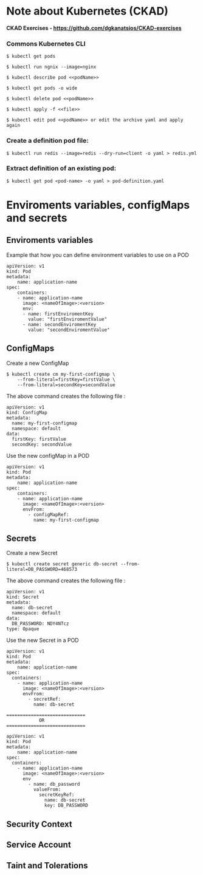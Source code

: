 # **Note about Kubernetes (CKAD)**

**CKAD Exercises - https://github.com/dgkanatsios/CKAD-exercises**
### **Commons Kubernetes CLI**
```
$ kubectl get pods

$ kubectl run ngnix --image=nginx

$ kubectl describe pod <<podName>>

$ kubectl get pods -o wide

$ kubectl delete pod <<podName>>

$ kubectl apply -f <<file>>

$ kubectl edit pod <<podName>> or edit the archive yaml and apply again
```

### **Create a definition pod file:**

```
$ kubectl run redis --image=redis --dry-run=client -o yaml > redis.yml
```

### **Extract definition of an existing pod:**

```
$ kubectl get pod <pod-name> -o yaml > pod-definition.yaml
```

# **Enviroments variables, configMaps and secrets**

## **Enviroments variables**
Example that how you can define environment variables to use on a POD
```
apiVersion: v1
kind: Pod
metadata:
    name: application-name
spec:
    containers:
    - name: application-name
      image: <nameOfImage>:<version>
      env:
      - name: firstEnviromentKey
        value: "firstEnviromentValue"
      - name: secondEnviromentKey
        value: "secondEnviromentValue"
```

## **ConfigMaps**

Create a new ConfigMap
```
$ kubectl create cm my-first-configmap \       
    --from-literal=firstKey=firstValue \
    --from-literal=secondKey=secondValue

```
The above command creates the following file :
```
apiVersion: v1
kind: ConfigMap
metadata:
  name: my-first-configmap
  namespace: default
data:
  firstKey: firstValue
  secondKey: secondValue
```

Use the new configMap in a POD
```
apiVersion: v1
kind: Pod
metadata:
    name: application-name
spec:
    containers:
    - name: application-name
      image: <nameOfImage>:<version>
      envFrom:
        - configMapRef:
          name: my-first-configmap
```


## **Secrets**

Create a new Secret
```
$ kubectl create secret generic db-secret --from-literal=DB_PASSWORD=468573
```
The above command creates the following file :

```
apiVersion: v1
kind: Secret
metadata:
  name: db-secret
  namespace: default
data:
  DB_PASSWORD: NDY4NTcz
type: Opaque
```

Use the new Secret in a POD

```
apiVersion: v1
kind: Pod
metadata:
    name: application-name
spec:
  containers:
    - name: application-name
      image: <nameOfImage>:<version>
      envFrom:
        - secretRef:
          name: db-secret

=============================
            OR
=============================

apiVersion: v1
kind: Pod
metadata:
    name: application-name
spec:
  containers:
    - name: application-name
      image: <nameOfImage>:<version>
      env
        - name: db_password
          valueFrom:
            secretKeyRef:
              name: db-secret
              key: DB_PASSWORD

```
## **Security Context**

## **Service Account**

## **Taint and Tolerations**

